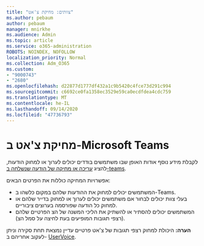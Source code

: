 ```yaml
---
title: "צוותים: מחיקת צ'אט"
ms.author: pebaum
author: pebaum
manager: mnirkhe
ms.audience: Admin
ms.topic: article
ms.service: o365-administration
ROBOTS: NOINDEX, NOFOLLOW
localization_priority: Normal
ms.collection: Adm_O365
ms.custom:
- "9000743"
- "2680"
ms.openlocfilehash: d22877d1777df432a1c9b5420c4fce73d291c994
ms.sourcegitcommit: c6692ce0fa1358ec3529e59ca0ecdfdea4cdc759
ms.translationtype: MT
ms.contentlocale: he-IL
ms.lasthandoff: 09/14/2020
ms.locfileid: "47736793"
---
```

# <a name="delete-a-chat-in-microsoft-teams"></a>מחיקת צ'אט ב-Microsoft Teams

לקבלת מידע נוסף אודות האופן שבו משתמשים בודדים יכולים לערוך או למחוק הודעות, להציג [עריכה או מחיקה של הודעה שנשלחה ב-teams](https://support.office.com/article/5f1fe604-a900-4a07-b8b7-8cf70ed6b263). 

אפשרויות המחיקה כוללות את הפרטים הבאים:

- המשתמשים יכולים למחוק את ההודעות שלהם במקום כלשהו ב-Teams.
- בעלי צוות יכולים לבחור אם משתמשים יכולים לערוך או למחוק בדייר שלהם או למחוק כל הודעה שפורסמה בערוצים ציבוריים.
- המשתמשים יכולים להסתיר או להשתיק את הליכי המשנה של הצ הפרטיים שלהם (רצפי תגובות המופיעים בעת לחיצה על סמל הצ).

**הערה:** היכולת למחוק רצפי תגובות של צ'אט פרטיים עדיין נמצאת תחת סקירה וניתן לעקוב אחריהם ב- [UserVoice](https://microsoftteams.uservoice.com/forums/555103-public/suggestions/33535006-delete-private-chat-threads). 